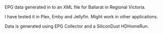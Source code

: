 EPG data generated in to an XML file for Ballarat in Regional Victoria.

I have tested it in Plex, Emby and Jellyfin.
Might work in other applications.

Data is generated using EPG Collector and a SiliconDust HDHomeRun.
